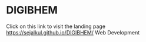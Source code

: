 # DIGIBHEM
Click on this link to visit the landing page https://sejalkul.github.io/DIGIBHEM/
 Web Development
